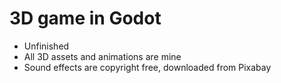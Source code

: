 <h1> 3D game in Godot </h1>

- Unfinished
- All 3D assets and animations are mine
- Sound effects are copyright free, downloaded from Pixabay
